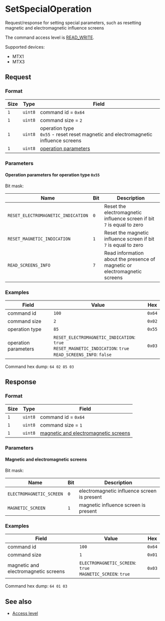 # SetSpecialOperation

Request/response for setting special parameters, such as resetting magnetic and electromagnetic influence screens

The command access level is [READ_WRITE](../basics.md#command-access-level).

Supported devices:
- MTX1
- MTX3


## Request

### Format

| Size | Type    | Field                                                                                 |
| ---- | ------- | ------------------------------------------------------------------------------------- |
| `1`  | `uint8` | command id = `0x64`                                                                   |
| `1`  | `uint8` | command size = `2`                                                                    |
| `1`  | `uint8` | operation type<br>`0x55` - reset reset magnetic and electromagnetic influence screens |
| `1`  | `uint8` | [operation parameters](#operation-parameters)                                         |

### Parameters

#### Operation parameters for operation type `0x55`

Bit mask:

| Name                               | Bit | Description                                                                |
| ---------------------------------- | --- | -------------------------------------------------------------------------- |
| `RESET_ELECTROMAGNETIC_INDICATION` | `0` | Reset the electromagnetic influence screen if bit `7` is equal to zero     |
| `RESET_MAGNETIC_INDICATION`        | `1` | Reset the magnetic influence screen if bit `7` is equal to zero            |
| `READ_SCREENS_INFO`                | `7` | Read information about the presence of magnetic or electromagnetic screens |

### Examples

| Field                | Value                                                                                                             | Hex    |
| -------------------- | ----------------------------------------------------------------------------------------------------------------- | ------ |
| command id           | `100`                                                                                                             | `0x64` |
| command size         | `2`                                                                                                               | `0x02` |
| operation type       | `85`                                                                                                              | `0x55` |
| operation parameters | `RESET_ELECTROMAGNETIC_INDICATION`: `true`<br>`RESET_MAGNETIC_INDICATION`: `true`<br>`READ_SCREENS_INFO`: `false` | `0x03` |

Command hex dump: `64 02 85 03`


## Response

### Format

| Size | Type    | Field                                                                         |
| ---- | ------- | ----------------------------------------------------------------------------- |
| `1`  | `uint8` | command id = `0x64`                                                           |
| `1`  | `uint8` | command size = `1`                                                            |
| `1`  | `uint8` | [magnetic and electromagnetic screens](#magnetic-and-electromagnetic-screens) |

### Parameters

#### Magnetic and electromagnetic screens

Bit mask:

| Name                     | Bit | Description                                 |
| ------------------------ | --- | ------------------------------------------- |
| `ELECTROMAGNETIC_SCREEN` | `0` | electromagnetic influence screen is present |
| `MAGNETIC_SCREEN`        | `1` | magnetic influence screen is present        |

### Examples

| Field                                | Value                                                         | Hex    |
| ------------------------------------ | ------------------------------------------------------------- | ------ |
| command id                           | `100`                                                         | `0x64` |
| command size                         | `1`                                                           | `0x01` |
| magnetic and electromagnetic screens | `ELECTROMAGNETIC_SCREEN`: `true`<br>`MAGNETIC_SCREEN`: `true` | `0x03` |

Command hex dump: `64 01 03`


## See also

* [Access level](../basics.md#command-access-level)
